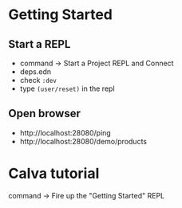 # Getting Started
## Start a REPL
- command -> Start a Project REPL and Connect
- deps.edn
- check `:dev`
- type `(user/reset)` in the repl

## Open browser
- http://localhost:28080/ping
- http://localhost:28080/demo/products

# Calva tutorial
command -> Fire up the "Getting Started" REPL
